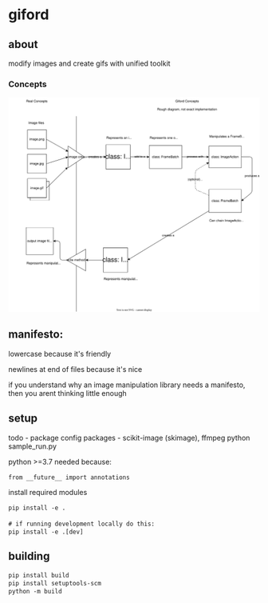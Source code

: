 # giford

## about
modify images and create gifs with unified toolkit

### Concepts

![giford_concepts](./giford_concepts.drawio.svg)

## manifesto:
lowercase because it's friendly

newlines at end of files because it's nice

if you understand why an image manipulation library needs a manifesto, then you arent thinking little enough

## setup
todo - package config
packages - scikit-image (skimage), ffmpeg
python sample_run.py

python >=3.7
needed because:
```
from __future__ import annotations
```

install required modules
```
pip install -e .

# if running development locally do this:
pip install -e .[dev]
```

## building

```
pip install build
pip install setuptools-scm
python -m build
```